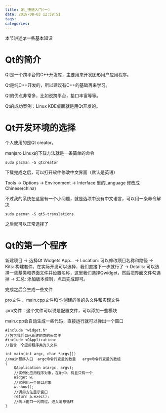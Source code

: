 ```yaml
---
title: Qt_快速入门(一)
date: 2019-08-03 12:59:51
tags:
categories:
---
```

本节讲述qt一些基本知识

<!--more-->

# Qt的简介  

Qt是一个跨平台的C++开发库，主要用来开发图形用户应用程序。

Qt是纯C++开发的，所以建议有C++的基础再来学习。 

Qt的优点非常多，比如说跨平台，接口丰富等等。

Qt的成功案例：Linux KDE桌面就是用Qt开发的。

# Qt开发环境的选择   

个人使用的是Qt creator。

manjaro Linux的下载方法就是一条简单的命令  

`sudo pacman -S qtcreator`  

下载完成之后，可以打开软件修改中文界面（默认是英语）

Tools -> Options -> Environment -> Interface 里的Language 修改成Chinese(china)  

不过我的系统在这里有一个小问题，就是选项中没有中文语言，可以用一条命令解决  

`sudo pacman -S qt5-translations`  

之后就可以正常选择了

# Qt的第一个程序  

新建项目 -> 选择Qt Widgets App... ->
Location: 可以修改项目名称和路径 ->
Kits: 构建套件，在实际开发可以选择，我们直接下一步就行了 ->
Details: 可以选择一些基类和界面文件并设置名称，这里我们选择Qwidget，然后把界面文件勾选掉 -> 汇总: 添加版本控制，点击完成即可。

完成之后会生成一些文件  

pro文件 、main.cpp文件和 你创建的类的头文件和实现文件

.pro文件：这个文件可以说是配置文件，可以添加一些模块  

main.cpp会自动生成一些代码，直接运行就可以弹出一个窗口

```
#include "widget.h"
//包含我们自己新建的类的头文件
#include <QApplication>
//包含一个应用程序类的头文件

int main(int argc, char *argv[])
//main程序入口  argc命令行变量的数量   argv命令行变量的数组
{
    QApplication a(argc, argv);
    //实例化应用程序对象，在Qt中，有且只有一个
    Widget w;
    //实例化一个窗口对象
    w.show(); 
    //调用方法显示窗口
    return a.exec();
    //防止窗口一闪而过，进入消息循环
}
```
